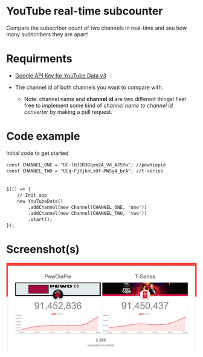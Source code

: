 # YouTube real-time subcounter
Compare the subscriber count of two channels in real-time and see how many subscribers they are apart!

# Requirments
-  [Google API Key for YouTube Data v3](https://console.cloud.google.com/)

- The channel id of both channels you want to compare with.
  - Note: channel name and **channel id** are two different things! Feel free to implement some kind of _channel name to channel id converter_ by making a pull request.


# Code example
Initial code to get started
```
const CHANNEL_ONE = "UC-lHJZR3Gqxm24_Vd_AJ5Yw"; //pewdiepie
const CHANNEL_TWO = "UCq-Fj5jknLsUf-MWSy4_brA"; //t-series


$(() => {
    // Init app
    new YouTubeData()
        .addChannel(new Channel(CHANNEL_ONE, 'one'))
        .addChannel(new Channel(CHANNEL_TWO, 'two'))
        .start();
});
```
# Screenshot(s)
![Screenshot](screenshots\screenshot.jpg)